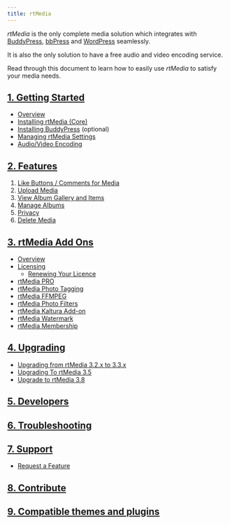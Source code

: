 ```yaml
---
title: rtMedia
---
```


*rtMedia* is the only complete media solution which integrates with [BuddyPress](https://buddypress.org/), [bbPress](https://bbpress.org/) and [WordPress](https://wordpress.org/) seamlessly.

It is also the only solution to have a free audio and video encoding service.

Read through this document to learn how to easily use *rtMedia* to satisfy your media needs.


## [1. Getting Started]()

  * [Overview](/rtmedia/getting-started/)
  * [Installing rtMedia (Core)](/rtmedia/getting-started/install-rtmedia/)
  * [Installing BuddyPress](/rtmedia/getting-started/install-buddypress/) (optional)
  * [Managing rtMedia Settings](/rtmedia/getting-started/settings/)
  * [Audio/Video Encoding](/rtmedia/getting-started/audio-video-encoding/)

## [2. Features](http://docs.rtcamp.com/rtmedia/features/)

  1. [Like Buttons / Comments for Media](/rtmedia/features/like/)
  2. [Upload Media](/rtmedia/features/upload-media/)
  3. [View Album Gallery and Items](/rtmedia/features/view/)
  4. [Manage Albums](/rtmedia/features/manage/)
  5. [Privacy](/rtmedia/features/privacy/)
  6. [Delete Media](/rtmedia/features/delete/)

## [3. rtMedia Add Ons]()

* [Overview](/rtmedia/addons/)
* [Licensing](/rtmedia/support-2/license/)  
  * [Renewing Your Licence](/rtmedia/support-2/license/renew-license-key/)
* [rtMedia PRO](/rtmedia/addons/rtmedia-pro/)	
* [rtMedia Photo Tagging](/rtmedia/addons/photo-tagging/)	
* [rtMedia FFMPEG](/rtmedia/addons/ffmpeg/)	
* [rtMedia Photo Filters](/rtmedia/addons/rtmedia-photo-filters/)	
* [rtMedia Kaltura Add-on](/rtmedia/addons/rtmedia-kaltura-add-on/)	
* [rtMedia Watermark](/rtmedia/addons/watermark/)	
* [rtMedia Membership](/rtmedia/addons/membership)

## [4. Upgrading](/rtmedia/upgrading/)

* [Upgrading from rtMedia 3.2.x to 3.3.x](/rtmedia/upgrading/upgrading-rtmedia-3-2-to-3-3/)	
* [Upgrading To rtMedia 3.5](/rtmedia/upgrading/upgrading-to-rtmedia-3-5/)
* [Upgrade to rtMedia 3.8](/rtmedia/upgrading/upgrade-rtmedia-to-3.8/)

## [5. Developers](/rtmedia/developer/)

## [6. Troubleshooting](/rtmedia/troubleshooting/)

## [7. Support](/rtmedia/support-2/)

* [Request a Feature](/rtmedia/support-2/developer-program/)

## [8. Contribute](/rtmedia/contribute/)

## [9. Compatible themes and plugins](/rtmedia/compatible-themes-and-plugins/)
